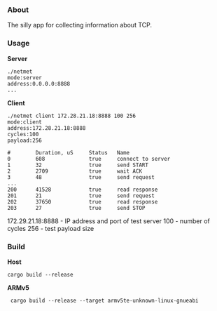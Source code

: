 ### About

The silly app for collecting information about TCP.


### Usage


**Server**

```
./netmet
mode:server
address:0.0.0.0:8888
...
```


**Client**
```
./netmet client 172.28.21.18:8888 100 256
mode:client
address:172.28.21.18:8888
cycles:100
payload:256

#        Duration, uS     Status   Name
0        608              true     connect to server
1        32               true     send START
2        2709             true     wait ACK
3        48               true     send request
...
200      41528            true     read response
201      21               true     send request
202      37650            true     read response
203      27               true     send STOP
```

172.29.21.18:8888 - IP address and port of test server
100 - number of cycles
256 - test payload size


### Build


**Host**

```
cargo build --release

```


**ARMv5**

```
 cargo build --release --target armv5te-unknown-linux-gnueabi
```
